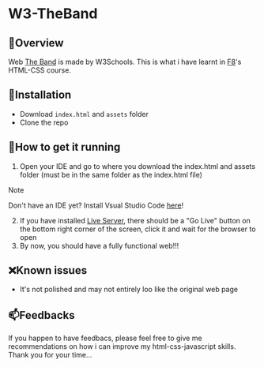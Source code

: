 # W3-TheBand
## 📌Overview
Web <a href="https://www.w3schools.com/w3css/tryw3css_templates_band.htm">The Band</a> is made by W3Schools.
This is what i have learnt in <a href="https://fullstack.edu.vn/courses/html-css">F8</a>'s HTML-CSS course.

## 🔨Installation
* Download `index.html` and `assets` folder
* Clone the repo

## 🚀How to get it running
1. Open your IDE and go to where you download the index.html and assets folder (must be in the same folder as the index.html file)
>[!NOTE]
>Don't have an IDE yet? Install Vsual Studio Code [here](https://code.visualstudio.com/)!
2. If you have installed <a href="https://marketplace.visualstudio.com/items?itemName=ritwickdey.LiveServer">Live Server</a>, there should be a "Go Live" button on the bottom right corner of the screen, click it and wait for the browser to open
3. By now, you should have a fully functional web!!!

## :x:Known issues
* It's not polished and may not entirely loo like the original web page

## 📫Feedbacks
If you happen to have feedbacs, please feel free to give me recommendations on how i can improve my html-css-javascript skills.
Thank you for your time...
